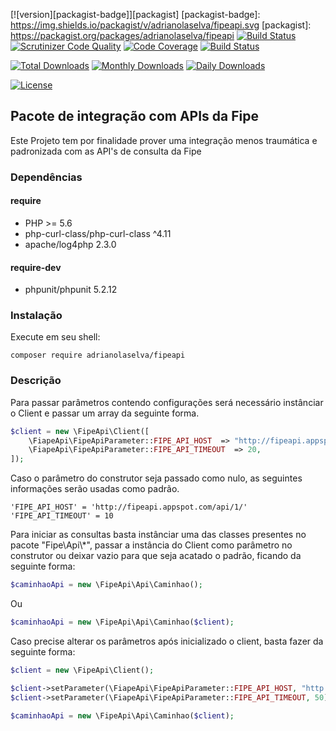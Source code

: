 [![version][packagist-badge]][packagist]
[packagist-badge]: https://img.shields.io/packagist/v/adrianolaselva/fipeapi.svg
[packagist]: https://packagist.org/packages/adrianolaselva/fipeapi
[![Build Status](https://travis-ci.org/adrianolaselva/fipeapi.svg?branch=master)](https://travis-ci.org/adrianolaselva/fipeapi)
[![Scrutinizer Code Quality](https://scrutinizer-ci.com/g/adrianolaselva/fipeapi/badges/quality-score.png?b=master)](https://scrutinizer-ci.com/g/adrianolaselva/fipeapi/?branch=master)
[![Code Coverage](https://scrutinizer-ci.com/g/adrianolaselva/fipeapi/badges/coverage.png?b=master)](https://scrutinizer-ci.com/g/adrianolaselva/fipeapi/?branch=master)
[![Build Status](https://scrutinizer-ci.com/g/adrianolaselva/fipeapi/badges/build.png?b=master)](https://scrutinizer-ci.com/g/adrianolaselva/fipeapi/build-status/master)

[![Total Downloads](https://poser.pugx.org/adrianolaselva/fipeapi/downloads)](https://packagist.org/packages/adrianolaselva/fipeapi)
[![Monthly Downloads](https://poser.pugx.org/adrianolaselva/fipeapi/d/monthly)](https://packagist.org/packages/adrianolaselva/fipeapi)
[![Daily Downloads](https://poser.pugx.org/adrianolaselva/fipeapi/d/daily)](https://packagist.org/packages/adrianolaselva/fipeapi)

[![License](https://poser.pugx.org/adrianolaselva/fipeapi/license)](https://packagist.org/packages/adrianolaselva/fipeapi)

## Pacote de integração com APIs da Fipe

Este Projeto tem por finalidade prover uma integração menos traumática e padronizada com as API's de consulta da Fipe


### Dependências
#### require
* PHP >= 5.6
* php-curl-class/php-curl-class ^4.11
* apache/log4php 2.3.0

#### require-dev
* phpunit/phpunit 5.2.12

### Instalação

Execute em seu shell:

    composer require adrianolaselva/fipeapi

### Descrição

Para passar parâmetros contendo configurações será necessário instânciar o Client e passar um array da seguinte forma.

```php
$client = new \FipeApi\Client([
    \FiapeApi\FipeApiParameter::FIPE_API_HOST  => "http://fipeapi.appspot.com/api/1/",
    \FiapeApi\FipeApiParameter::FIPE_API_TIMEOUT  => 20,
]);
```

Caso o parâmetro do construtor seja passado como nulo, as seguintes informações serão usadas como padrão.

    'FIPE_API_HOST' = 'http://fipeapi.appspot.com/api/1/'
    'FIPE_API_TIMEOUT' = 10

Para iniciar as consultas basta instânciar uma das classes presentes no pacote "Fipe\Api\\*", passar a instância do Client 
como parâmetro no construtor ou deixar vazio para que seja acatado o padrão, ficando da seguinte forma:

```php
$caminhaoApi = new \FipeApi\Api\Caminhao();
```

Ou

```php
$caminhaoApi = new \FipeApi\Api\Caminhao($client);
```

Caso precise alterar os parâmetros após inicializado o client, basta fazer da seguinte forma:

```php
$client = new \FipeApi\Client();

$client->setParameter(\FiapeApi\FipeApiParameter::FIPE_API_HOST, "http://fipeapi.appspot.com/api/1/");
$client->setParameter(\FiapeApi\FipeApiParameter::FIPE_API_TIMEOUT, 50);

$caminhaoApi = new \FipeApi\Api\Caminhao($client);
```

[Bitbucket]: <https://github.com/adrianolaselva/fipeapi.git>